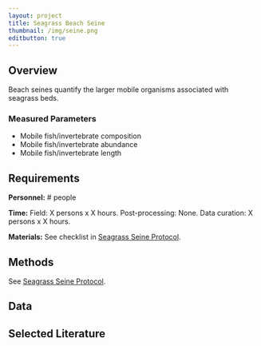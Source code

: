 ```yaml
---
layout: project
title: Seagrass Beach Seine
thumbnail: /img/seine.png
editbutton: true
---
```


## Overview
Beach seines quantify the larger mobile organisms associated with seagrass beds.

### Measured Parameters
  - Mobile fish/invertebrate composition
  - Mobile fish/invertebrate abundance
  - Mobile fish/invertebrate length

## Requirements
**Personnel:** # people

**Time:**
Field: X persons x X hours.
Post-processing: None.
Data curation:  X persons x X hours.

**Materials:** See checklist in <a href="/assets/modules/seagrass/MarineGEO_Seagrass_Protocol_V20180821.pdf">Seagrass Seine Protocol</a>.

## Methods

See <a href="/assets/modules/seagrass/MarineGEO_Seagrass_Protocol_V20180821.pdf">Seagrass Seine Protocol</a>.

## Data

## Selected Literature

